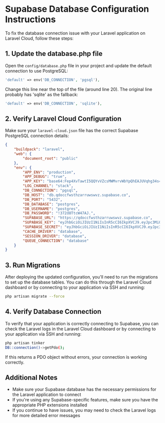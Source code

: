 # Supabase Database Configuration Instructions

To fix the database connection issue with your Laravel application on Laravel Cloud, follow these steps:

## 1. Update the database.php file

Open the `config/database.php` file in your project and update the default connection to use PostgreSQL:

```php
'default' => env('DB_CONNECTION', 'pgsql'),
```

Change this line near the top of the file (around line 20). The original line probably has 'sqlite' as the fallback:

```php
'default' => env('DB_CONNECTION', 'sqlite'),
```

## 2. Verify Laravel Cloud Configuration

Make sure your `laravel-cloud.json` file has the correct Supabase PostgreSQL connection details:

```json
{
    "buildpack": "laravel",
    "web": {
        "document_root": "public"
    },
    "env": {
        "APP_ENV": "production",
        "APP_DEBUG": "true",
        "APP_KEY": "base64:Fep4XvTawtI5QQYvVZcsMWMvrvWbYpQhEAJUVqhg34s=",
        "LOG_CHANNEL": "stack",
        "DB_CONNECTION": "pgsql",
        "DB_HOST": "db.qdoccfwsthzarruwswvz.supabase.co",
        "DB_PORT": "5432",
        "DB_DATABASE": "postgres",
        "DB_USERNAME": "postgres",
        "DB_PASSWORD": "!372d8TtcW47AJ.",
        "SUPABASE_URL": "https://qdoccfwsthzarruwswvz.supabase.co",
        "SUPABASE_KEY": "eyJhbGciOiJIUzI1NiIsInR5cCI6IkpXVCJ9.eyJpc3MiOiJzdXBhYmFzZSIsInJlZiI6InFkb2NjZndzdGh6YXJydXdzd3Z6Iiwicm9sZSI6ImFub24iLCJpYXQiOjE3NDEyNDQ3NDIsImV4cCI6MjA1NjgyMDc0Mn0.bt3AUq2GEunCIb4b-RylNutEMhcQpCERifPQ-qEAAVk",
        "SUPABASE_SECRET": "eyJhbGciOiJIUzI1NiIsInR5cCI6IkpXVCJ9.eyJpc3MiOiJzdXBhYmFzZSIsInJlZiI6InFkb2NjZndzdGh6YXJydXdzd3Z6Iiwicm9sZSI6InNlcnZpY2Vfcm9sZSIsImlhdCI6MTc0MTI0NDc0MiwiZXhwIjoyMDU2ODIwNzQyfQ.DMwpVOtjM-3pIBT-ANwZeMbAivz4kKmoPCGTJF4KZiU",
        "CACHE_DRIVER": "database",
        "SESSION_DRIVER": "database",
        "QUEUE_CONNECTION": "database"
    }
}
```

## 3. Run Migrations

After deploying the updated configuration, you'll need to run the migrations to set up the database tables. You can do this through the Laravel Cloud dashboard or by connecting to your application via SSH and running:

```bash
php artisan migrate --force
```

## 4. Verify Database Connection

To verify that your application is correctly connecting to Supabase, you can check the Laravel logs in the Laravel Cloud dashboard or by connecting to your application via SSH and running:

```bash
php artisan tinker
DB::connection()->getPdo();
```

If this returns a PDO object without errors, your connection is working correctly.

## Additional Notes

- Make sure your Supabase database has the necessary permissions for the Laravel application to connect
- If you're using any Supabase-specific features, make sure you have the appropriate PHP extensions installed
- If you continue to have issues, you may need to check the Laravel logs for more detailed error messages 